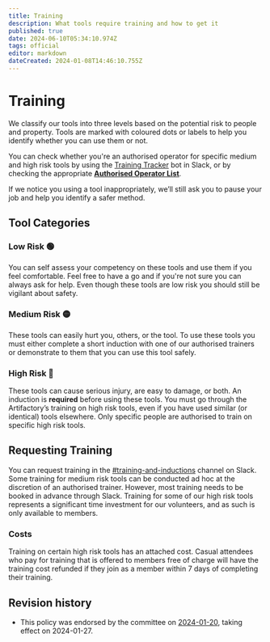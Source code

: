 ```yaml
---
title: Training
description: What tools require training and how to get it
published: true
date: 2024-06-10T05:34:10.974Z
tags: official
editor: markdown
dateCreated: 2024-01-08T14:46:10.755Z
---
```


# Training

We classify our tools into three levels based on the potential risk to people and property. Tools are marked with coloured dots or labels to help you identify whether you can use them or not.

You can check whether you're an authorised operator for specific medium and high risk tools by using the [Training Tracker](https://perart.io/book_training) bot in Slack, or by checking the appropriate **[Authorised Operator List](/docs/reports/machine_operators)**.

If we notice you using a tool inappropriately, we’ll still ask you to pause your job and help you identify a safer method.

## Tool Categories

### Low Risk 🟢

You can self assess your competency on these tools and use them if you feel comfortable. Feel free to have a go and if you're not sure you can always ask for help. Even though these tools are low risk you should still be vigilant about safety.

### Medium Risk 🟡

These tools can easily hurt you, others, or the tool. To use these tools you must either complete a short induction with one of our authorised trainers or demonstrate to them that you can use this tool safely.

### High Risk 🔴

These tools can cause serious injury, are easy to damage, or both. An induction is **required** before using these tools. You must go through the Artifactory’s training on high risk tools, even if you have used similar (or identical) tools elsewhere. Only specific people are authorised to train on specific high risk tools.

## Requesting Training

You can request training in the [#training-and-inductions](https://slack.com/app_redirect?channel=C069Q91GQGY&team=T0LQE2JNR) channel on Slack. Some training for medium risk tools can be conducted ad hoc at the discretion of an authorised trainer. However, most training needs to be booked in advance through Slack. Training for some of our high risk tools represents a significant time investment for our volunteers, and as such is only available to members. 

### Costs

Training on certain high risk tools has an attached cost. Casual attendees who pay for training that is offered to members free of charge will have the training cost refunded if they join as a member within 7 days of completing their training.

## Revision history

* This policy was endorsed by the committee on [2024-01-20](/minutes/Committee/2024-01-20), taking effect on 2024-01-27.